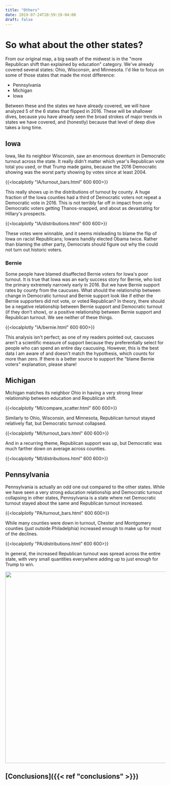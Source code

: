 ```yaml
---
title: "Others"
date: 2019-07-24T20:59:19-04:00
draft: false
---
```


# So what about the other states?

From our original map, a big swath of the midwest is in the "more Republican shift than explained by education" category.  We've already covered several states: Ohio, Wisconsin, and Minnesota.  I'd like to focus on some of those states that made the most difference:

 * Pennsylvania
 * Michigan
 * Iowa

Between these and the states we have already covered, we will have analyzed 5 of the 6 states that flipped in 2016.  These will be shallower dives, because you have already seen the broad strokes of major trends in states we have covered, and (honestly) because that level of deep dive takes a long time.

## Iowa

Iowa, like its neighbor Wisconsin, saw an enormous downturn in Democratic turnout across the state.  It really didn't matter which year's Republican vote total you used, or that Trump made gains, because the 2016 Democratic showing was the worst party showing by votes since at least 2004.

{{<localplotly "IA/turnout_bars.html" 600 600>}}

This really shows up in the distributions of turnout by county.  A huge fraction of the Iowa counties had a third of Democratic voters not repeat a Democratic vote in 2016.  This is not terribly far off in impact from only Democratic voters getting Thanos-snapped, and about as devastating for Hillary's prospects.

{{<localplotly "IA/distributions.html" 600 600>}}

These votes were winnable, and it seems misleading to blame the flip of Iowa on racist Republicans; Iowans handily elected Obama twice.  Rather than blaming the other party, Democrats should figure out why the could not turn out historic voters.

### Bernie

Some people have blamed disaffected Bernie voters for Iowa's poor turnout.  It is true that Iowa was an early success story for Bernie, who lost the primary extremely narrowly early in 2016.  But we have Bernie support rates by county from the caucuses.  What should the relationship between change in Democratic turnout and Bernie support look like if either the Bernie supporters did not vote, or voted Republican?  In theory, there should be a negative relationship between Bernie support and Democratic turnout (if they don't show), or a positive relationship between Bernie support and Republican turnout.  We see neither of these things.

{{<localplotly "IA/bernie.html" 600 600>}}

This analysis isn't perfect; as one of my readers pointed out, caucuses aren't a scientific measure of support because they preferentially select for people who can spend an entire day caucusing.  However, this is the best data I am aware of and doesn't match the hypothesis, which counts for more than zero.  If there is a better source to support the "blame Bernie voters" explanation, please share!

## Michigan

Michigan matches its neighbor Ohio in having a very strong linear relationship between education and Republican shift.

{{<localplotly "MI/compare_scatter.html" 600 600>}}

Similarly to Ohio, Wisconsin, and Minnesota, Republican turnout stayed relatively flat, but Democratic turnout collapsed.

{{<localplotly "MI/turnout_bars.html" 600 600>}}

And in a recurring theme, Republican support was up, but Democratic was much farther down on average across counties.

{{<localplotly "MI/distributions.html" 600 600>}}

## Pennsylvania

Pennsylvania is actually an odd one out compared to the other states.  While we have seen a very strong education relationship and Democratic turnout collapsing in other states, Pennsylvania is a state where net Democratic turnout stayed about the same and Republican turnout increased.

{{<localplotly "PA/turnout_bars.html" 600 600>}}

While many counties were down in turnout, Chester and Montgomery counties (just outside Philadelphia) increased enough to make up for most of the declines.

{{<localplotly "PA/distributions.html" 600 600>}}

In general, the increased Republican turnout was spread across the entire state, with very small quantities everywhere adding up to just enough for Trump to win.

<img src="/PA/r_votes_waterfall.png" width="600" height="600" />

## [Conclusions]({{< ref "conclusions" >}})
